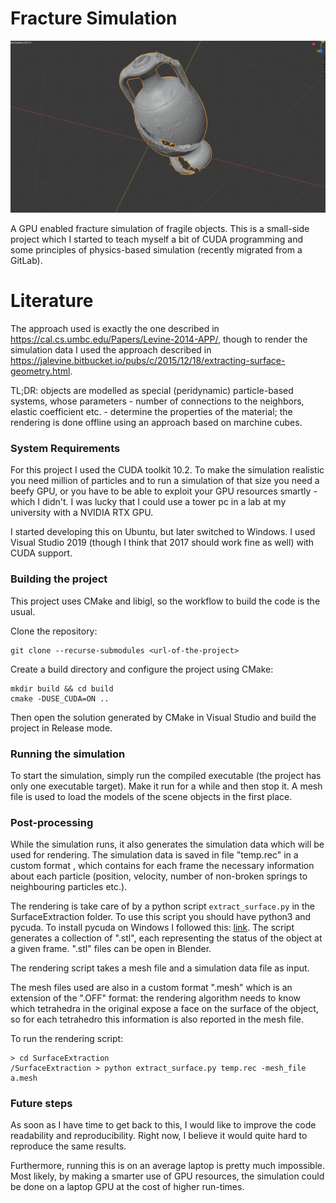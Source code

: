 # Fracture Simulation

![Vase fracture simulation](docs/vase_post_processing.png)

A GPU enabled fracture simulation of fragile objects. This is a small-side project which I started to teach myself a bit of CUDA programming and some principles of physics-based simulation (recently migrated from a GitLab).

# Literature

The approach used is exactly the one described in https://cal.cs.umbc.edu/Papers/Levine-2014-APP/, though to render the simulation data I used the approach described in https://jalevine.bitbucket.io/pubs/c/2015/12/18/extracting-surface-geometry.html. 

TL;DR: objects are modelled as special (peridynamic) particle-based systems, whose parameters - number of connections to the neighbors, elastic coefficient etc. - determine the properties of the material; the rendering is done offline using an approach based on marchine cubes. 

### System Requirements

For this project I used the CUDA toolkit 10.2. To make the simulation realistic you need million of particles and to run a simulation of that size you need a beefy GPU, or you have to be able to exploit your GPU resources smartly - which I didn't. I was lucky that I could use a tower pc in a lab at my university with a NVIDIA RTX GPU.

I started developing this on Ubuntu, but later switched to Windows. I used Visual Studio 2019 (though I think that 2017 should work fine as well) with CUDA support.

### Building the project

This project uses CMake and libigl, so the workflow to build the code is the usual.

Clone the repository:
```
git clone --recurse-submodules <url-of-the-project>

```
Create a build directory and configure the project using CMake:
```
mkdir build && cd build
cmake -DUSE_CUDA=ON ..
```
Then open the solution generated by CMake in Visual Studio and build the project in Release mode.

### Running the simulation

To start the simulation, simply run the compiled executable (the project has only one executable target). Make it run for a while and then stop it. A mesh file is used to load the models of the scene objects in the first place. 

### Post-processing

While the simulation runs, it also generates the simulation data which will be used for rendering. The simulation data is saved in file "temp.rec" in a custom format , which contains for each frame the necessary information about each particle (position, velocity, number of non-broken springs to neighbouring particles etc.).

The rendering is take care of by a python script ```extract_surface.py``` in the SurfaceExtraction folder.
To use this script you should have python3 and pycuda. To install pycuda on Windows I followed this: [link](https://www.ibm.com/developerworks/community/blogs/jfp/entry/Installing_PyCUDA_On_Anaconda_For_Windows?lang=en). The script generates a collection of ".stl", each representing the status of the object at a given frame. ".stl" files can be open in Blender.

The rendering script takes a mesh file and a simulation data file as input.

The mesh files used are also in a custom format ".mesh" which is an extension of the ".OFF" format: the rendering algorithm needs to know which tetrahedra in the original expose a face on the surface of the object, so for each tetrahedro this information is also reported in the mesh file.

To run the rendering script:

```
> cd SurfaceExtraction
/SurfaceExtraction > python extract_surface.py temp.rec -mesh_file a.mesh
```

### Future steps

As soon as I have time to get back to this, I would like to improve the code readability and reproducibility. Right now, I believe it would quite hard to reproduce the same results.

Furthermore, running this is on an average laptop is pretty much impossible. Most likely, by making a smarter use of GPU resources, the simulation could be done on a laptop GPU at the cost of higher run-times.










